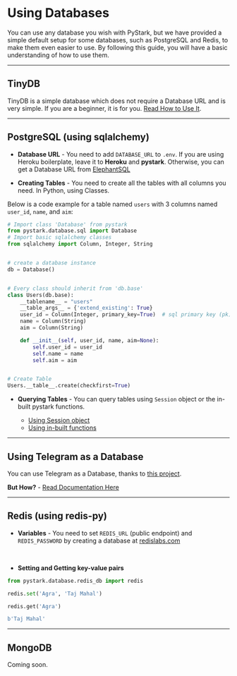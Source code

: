 # Using Databases

You can use any database you wish with PyStark, but we have provided a simple default setup for some databases, such as PostgreSQL and Redis, to make them even easier to use.
By following this guide, you will have a basic understanding of how to use them.

---

## TinyDB

TinyDB is a simple database which does not require a Database URL and is very simple. If you are a beginner, it is for you. [Read How to Use It](/topics/tinydb).

---

## PostgreSQL (using sqlalchemy)

- **Database URL** - You need to add ``DATABASE_URL`` to ``.env``. If you are using Heroku boilerplate, leave it to **Heroku** and **pystark**. Otherwise, you can get a Database URL from [ElephantSQL](http://www.elephantsql.com)

- **Creating Tables** - You need to create all the tables with all columns you need. In Python, using Classes.

Below is a code example for a table named ``users`` with 3 columns named ``user_id``, ``name``, and ``aim``:

```python
# Import class 'Database' from pystark
from pystark.database.sql import Database
# Import basic sqlalchemy classes
from sqlalchemy import Column, Integer, String


# create a database instance
db = Database()


# Every class should inherit from 'db.base'
class Users(db.base):
    __tablename__ = "users"
    __table_args__ = {'extend_existing': True}
    user_id = Column(Integer, primary_key=True)  # sql primary key (pk)
    name = Column(String)
    aim = Column(String)

    def __init__(self, user_id, name, aim=None):
        self.user_id = user_id
        self.name = name
        self.aim = aim


# Create Table
Users.__table__.create(checkfirst=True)
```

- **Querying Tables** - You can query tables using ``Session`` object or the in-built pystark functions.

    - [Using Session object](/topics/postgres#session-object)
    - [Using in-built functions](/topics/postgres#default-functions)

---

## Using Telegram as a Database

You can use Telegram as a Database, thanks to [this project](https://pypi.org/project/TelegramDB/).

**But How?** - [Read Documentation Here](/topics/telegram-as-database)

---

## Redis (using redis-py)

- **Variables** - You need to set ``REDIS_URL`` (public endpoint) and ``REDIS_PASSWORD`` by creating a database at [redislabs.com](https://redislabs.com)

<br>

- **Setting and Getting key-value pairs**

```python
from pystark.database.redis_db import redis

redis.set('Agra', 'Taj Mahal')
```


```python
redis.get('Agra')
```

```python
b'Taj Mahal'
```

---

## MongoDB

Coming soon.
